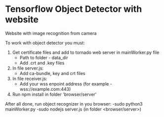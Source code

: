# Tensorflow Object Detector with website
Website with image recognition from camera

To work with object detector you must:
1. Get certificate files and add to tornado web server in mainWorker.py file
   - Path to folder - data_dir
   - Add .crt and .key files
2. In file server.js:
   - Add ca-bundle, key and crt files
3. In file receiver.js:
   - Add your wss enpoint address (for example -  wss://example.com:443)
4. Run npm install in folder 'browser/server'

After all done, run object recognizer in you browser:
-sudo python3 mainWorker.py
-sudo nodejs server.js (in folder <browser/server>)

